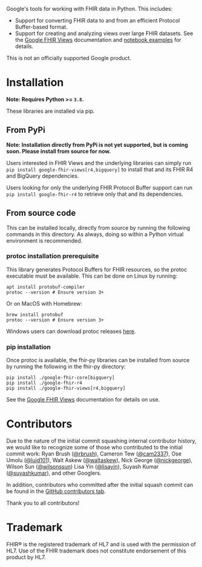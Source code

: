 
Google's tools for working with FHIR data in Python. This includes:

* Support for converting FHIR data to and from an efficient Protocol Buffer-based format.
* Support for creating and analyzing views over large FHIR datasets. See the [Google FHIR Views](google-fhir-views/README.md) documentation and [notebook examples](examples) for details.

This is not an officially supported Google product.

# Installation

__Note: Requires Python >= `3.8`.__

These libraries are installed via pip.

## From PyPi

__Note: Installation directly from PyPi is not yet supported, but is coming
soon. Please install from source for now.__

Users interested in FHIR Views and the underlying libraries can simply run
`pip install google-fhir-views[r4,bigquery]` to install that and its FHIR R4
and BigQuery dependencies.

Users looking for only the underlying FHIR Protocol Buffer support can
run `pip install google-fhir-r4` to retrieve only that and its dependencies.

## From source code
This can be installed locally, directly from source by running the following
commands in this directory. As always, doing so within a Python virtual
environment is recommended.

### protoc installation prerequisite
This library generates Protocol Buffers for FHIR resources, so the protoc
executable must be available. This can be done on Linux by running:

```
apt install protobuf-compiler
protoc --version # Ensure version 3+
```

Or on MacOS with Homebrew:

```
brew install protobuf
protoc --version # Ensure version 3+
```

Windows users can download protoc releases [here](https://github.com/protocolbuffers/protobuf/releases).

### pip installation
Once protoc is available, the fhir-py libraries can be installed from source by
running the following in the fhir-py directory:

```
pip install ./google-fhir-core[bigquery]
pip install ./google-fhir-r4
pip install ./google-fhir-views[r4,bigquery]
```

See the [Google FHIR Views](google-fhir-views/README.md) documentation for
details on use.

# Contributors

Due to the nature of the initial commit squashing internal contributor history,
we would like to recognize some of those who contributed to the initial
commit work:
Ryan Brush ([@rbrush](https://github.com/rbrush)),
Cameron Tew ([@cam2337](https://github.com/cam2337)),
Ose Umolu ([@luid101](https://github.com/luid101)),
Walt Askew ([@waltaskew](https://github.com/waltaskew)),
Nick George ([@nickgeorge](https://github.com/nickgeorge)),
Wilson Sun ([@wilsonssun](https://github.com/wilsonssun))
Lisa Yin ([@lisayin](https://github.com/lisayin)),
Suyash Kumar ([@suyashkumar](https://github.com/suyashkumar)), and other Googlers.

In addition, contributors who committed after the initial squash commit can be
found in the
[GitHub contributors tab](https://github.com/google/fhir-py/graphs/contributors).

Thank you to all contributors!

# Trademark

FHIR® is the registered trademark of HL7 and is used with the permission of HL7. Use of the FHIR trademark does not constitute endorsement of this product by HL7.
